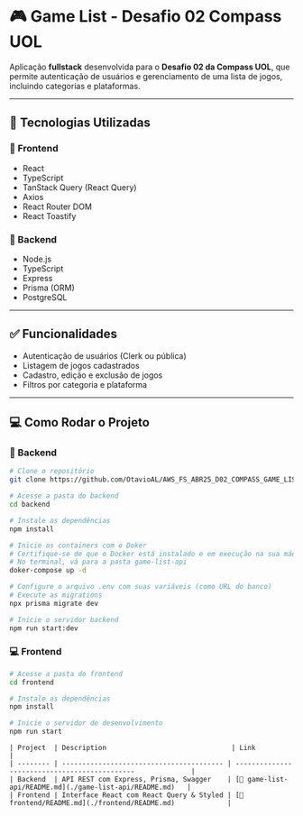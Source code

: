 # 🎮 Game List - Desafio 02 Compass UOL

Aplicação **fullstack** desenvolvida para o **Desafio 02 da Compass UOL**, que permite autenticação de usuários e gerenciamento de uma lista de jogos, incluindo categorias e plataformas.

---

## 🚀 Tecnologias Utilizadas

### 🔹 Frontend
- React
- TypeScript
- TanStack Query (React Query)
- Axios
- React Router DOM
- React Toastify

### 🔹 Backend
- Node.js
- TypeScript
- Express
- Prisma (ORM)
- PostgreSQL

---

## ✅ Funcionalidades

- Autenticação de usuários (Clerk ou pública)
- Listagem de jogos cadastrados
- Cadastro, edição e exclusão de jogos
- Filtros por categoria e plataforma

---

## 💻 Como Rodar o Projeto

### 🔧 Backend

```bash
# Clone o repositório
git clone https://github.com/OtavioAL/AWS_FS_ABR25_D02_COMPASS_GAME_LIST.git

# Acesse a pasta do backend
cd backend

# Instale as dependências
npm install

# Inicie os containers com o Doker
# Certifique-se de que o Docker está instalado e em execução na sua máquina.
# No terminal, vá para a pasta game-list-api
doker-compose up -d

# Configure o arquivo .env com suas variáveis (como URL do banco)
# Execute as migrations
npx prisma migrate dev

# Inicie o servidor backend
npm run start:dev
```
### 💻 Frontend
```bash
# Acesse a pasta do frontend
cd frontend

# Instale as dependências
npm install

# Inicie o servidor de desenvolvimento
npm run start

```


```
| Project  | Description                               | Link                                                      |
| -------- | ---------------------------------------- | ---------------------------------------------              |
| Backend  | API REST com Express, Prisma, Swagger    | [📄 game-list-api/README.md](./game-list-api/README.md)   |
| Frontend | Interface React com React Query & Styled | [📄 frontend/README.md](./frontend/README.md)             |


```

